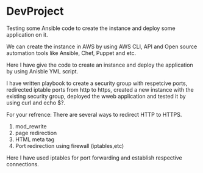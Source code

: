 # DevProject
Testing some Ansible code to create the instance and deploy some application on it.

We can create the instance in AWS by using AWS CLI, API and Open source automation tools like Ansible, Chef, Puppet and etc.

Here I have give the code to create an instance and deploy the application by using Anisble YML script.

I have written playbook to create a security group with respetcive ports, redirected iptable ports from http to https, created a new instance with the existing security group, deployed the wweb application and tested it by using curl and echo $?.

For your refrence:
There are several ways to redirect HTTP to HTTPS.
1. mod_rewrite 
2. page redirection 
3. HTML meta tag 
4. Port redirection using firewall (iptables,etc)

Here I have used iptables for port forwarding and establish respective connections.


